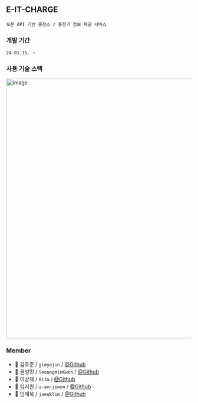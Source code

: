 ## E-IT-CHARGE
`오픈 API 기반 충전소 / 충전기 정보 제공 서비스`

### 개발 기간
``24.01.15. ~  ``

### 사용 기술 스택
<img width="704" alt="image" src="https://github.com/E-IT-Charge/E-IT-Charge-Api-Server/assets/37866182/c1da9693-8f44-47c4-a563-be9357ba6149">


### Member
* 🔰 김효준 / `gimyojun` / [@Github](https://github.com/gimyojun)
* 👦 권성민 / `SeoungminKwon` / [@Github](https://github.com/SeoungminKwon)
* 👦 이상제 / `Bi3a` / [@Github](https://github.com/Bisi3asi)
* 👦 임지원 / `i-am-jiwon` / [@Github](https://github.com/i-am-jiwon)
* 👦 임재욱 / `jaeuklim` / [@Github](https://github.com/jaeuklim)
